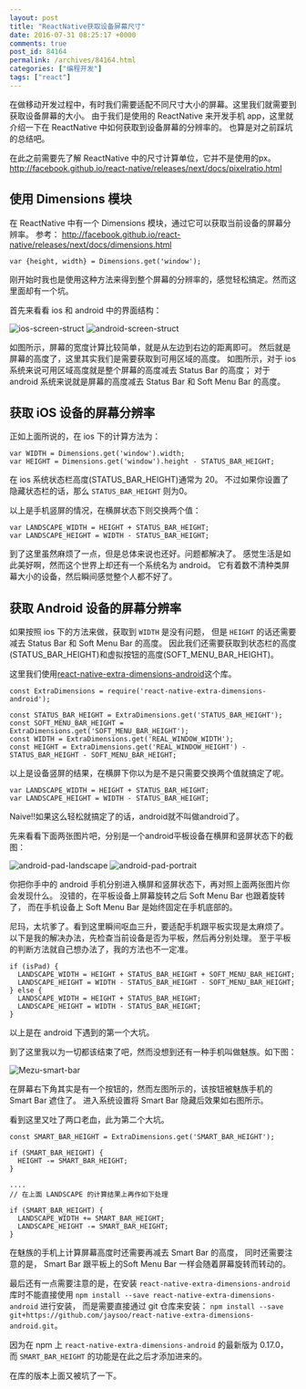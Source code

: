 ```yaml
---
layout: post
title: "ReactNative获取设备屏幕尺寸"
date: 2016-07-31 08:25:17 +0000
comments: true
post_id: 84164
permalink: /archives/84164.html
categories: ["编程开发"]
tags: ["react"]
---
```


在做移动开发过程中，有时我们需要适配不同尺寸大小的屏幕。这里我们就需要到获取设备屏幕的大小。
由于我们是使用的 ReactNative 来开发手机 app，这里就介绍一下在 ReactNative 中如何获取到设备屏幕的分辨率的。
也算是对之前踩坑的总结吧。

在此之前需要先了解 ReactNative 中的尺寸计算单位，它并不是使用的px。http://facebook.github.io/react-native/releases/next/docs/pixelratio.html

## 使用 Dimensions 模块
在 ReactNative 中有一个 Dimensions 模块，通过它可以获取当前设备的屏幕分辨率。
参考： http://facebook.github.io/react-native/releases/next/docs/dimensions.html

```
var {height, width} = Dimensions.get('window');
```

刚开始时我也是使用这种方法来得到整个屏幕的分辨率的，感觉轻松搞定。然而这里面却有一个坑。

首先来看看 ios 和 android 中的界面结构：

![ios-screen-struct](/wp-content/uploads/2016/07/31/ios-screen-struct.png)
![android-screen-struct](/wp-content/uploads/2016/07/31/android-screen-struct.png)

如图所示，屏幕的宽度计算比较简单，就是从左边到右边的距离即可。
然后就是屏幕的高度了，这里其实我们是需要获取到可用区域的高度。
如图所示，对于 ios 系统来说可用区域高度就是整个屏幕的高度减去 Status Bar 的高度；
对于 android 系统来说就是屏幕的高度减去 Status Bar 和 Soft Menu Bar 的高度。

## 获取 iOS 设备的屏幕分辨率
正如上面所说的，在 ios 下的计算方法为：

```
var WIDTH = Dimensions.get('window').width;
var HEIGHT = Dimensions.get('window').height - STATUS_BAR_HEIGHT;
```

在 ios 系统状态栏高度(STATUS_BAR_HEIGHT)通常为 20。
不过如果你设置了隐藏状态栏的话，那么 `STATUS_BAR_HEIGHT` 则为0。

以上是手机竖屏的情况，在横屏状态下则交换两个值：

```
var LANDSCAPE_WIDTH = HEIGHT + STATUS_BAR_HEIGHT;
var LANDSCAPE_HEIGHT = WIDTH - STATUS_BAR_HEIGHT;
```

到了这里虽然麻烦了一点，但是总体来说也还好。问题都解决了。
感觉生活是如此美好啊，然而这个世界上却还有一个系统名为 android。
它有着数不清种类屏幕大小的设备，然后瞬间感觉整个人都不好了。

## 获取 Android 设备的屏幕分辨率
如果按照 ios 下的方法来做，获取到 `WIDTH` 是没有问题，
但是 `HEIGHT` 的话还需要减去 Status Bar 和 Soft Menu Bar 的高度。
因此我们还需要获取到状态栏的高度(STATUS_BAR_HEIGHT)和虚拟按钮的高度(SOFT_MENU_BAR_HEIGHT)。

这里我们使用[react-native-extra-dimensions-android](https://github.com/jaysoo/react-native-extra-dimensions-android)这个库。

```
const ExtraDimensions = require('react-native-extra-dimensions-android');

const STATUS_BAR_HEIGHT = ExtraDimensions.get('STATUS_BAR_HEIGHT');
const SOFT_MENU_BAR_HEIGHT = ExtraDimensions.get('SOFT_MENU_BAR_HEIGHT');
const WIDTH = ExtraDimensions.get('REAL_WINDOW_WIDTH');
const HEIGHT = ExtraDimensions.get('REAL_WINDOW_HEIGHT') - STATUS_BAR_HEIGHT - SOFT_MENU_BAR_HEIGHT;
```

以上是设备竖屏的结果，在横屏下你以为是不是只需要交换两个值就搞定了呢。

```
var LANDSCAPE_WIDTH = HEIGHT + STATUS_BAR_HEIGHT;
var LANDSCAPE_HEIGHT = WIDTH - STATUS_BAR_HEIGHT;
```

Naive!!如果这么轻松就搞定了的话，android就不叫做android了。

先来看看下面两张图片吧，分别是一个android平板设备在横屏和竖屏状态下的截图：

![android-pad-landscape](/wp-content/uploads/2016/07/31/android-pad-landscape.png)
![android-pad-portrait](/wp-content/uploads/2016/07/31/android-pad-portrait.png)

你把你手中的 android 手机分别进入横屏和竖屏状态下，再对照上面两张图片你会发现什么。
没错的，在平板设备上屏幕旋转之后 Soft Menu Bar 也跟着旋转了，
而在手机设备上 Soft Menu Bar 是始终固定在手机底部的。

尼玛，太坑爹了。看到这里瞬间呕血三升，要适配手机跟平板实现是太麻烦了。
以下是我的解决办法，先检查当前设备是否为平板，然后再分别处理。
至于平板的判断方法就自己想办法了，我的方法也不一定准。

```
if (isPad) {
  LANDSCAPE_WIDTH = HEIGHT + STATUS_BAR_HEIGHT + SOFT_MENU_BAR_HEIGHT;
  LANDSCAPE_HEIGHT = WIDTH - STATUS_BAR_HEIGHT - SOFT_MENU_BAR_HEIGHT;
} else {
  LANDSCAPE_WIDTH = HEIGHT + STATUS_BAR_HEIGHT;
  LANDSCAPE_HEIGHT = WIDTH - STATUS_BAR_HEIGHT;
}
```

以上是在 android 下遇到的第一个大坑。

到了这里我以为一切都该结束了吧，然而没想到还有一种手机叫做魅族。如下图：

![Mezu-smart-bar](/wp-content/uploads/2016/07/31/Mezu-smart-bar.png)

在屏幕右下角其实是有一个按钮的，然而左图所示的，该按钮被魅族手机的 Smart Bar 遮住了。
进入系统设置将 Smart Bar 隐藏后效果如右图所示。

看到这里又吐了两口老血，此为第二个大坑。

```
const SMART_BAR_HEIGHT = ExtraDimensions.get('SMART_BAR_HEIGHT');

if (SMART_BAR_HEIGHT) {
  HEIGHT -= SMART_BAR_HEIGHT;
}

....
// 在上面 LANDSCAPE 的计算结果上再作如下处理

if (SMART_BAR_HEIGHT) {
  LANDSCAPE_WIDTH += SMART_BAR_HEIGHT;
  LANDSCAPE_HEIGHT -= SMART_BAR_HEIGHT;
}
```

在魅族的手机上计算屏幕高度时还需要再减去 Smart Bar 的高度，
同时还需要注意的是， Smart Bar 跟平板上的Soft Menu Bar 一样会随着屏幕旋转而转动的。


最后还有一点需要注意的是，在安装 `react-native-extra-dimensions-android` 库时不能直接使用 `npm install --save react-native-extra-dimensions-android` 进行安装，
而是需要直接通过 git 仓库来安装： `npm install --save git+https://github.com/jaysoo/react-native-extra-dimensions-android.git`。

因为在 npm 上 `react-native-extra-dimensions-android` 的最新版为 0.17.0，
而 `SMART_BAR_HEIGHT` 的功能是在此之后才添加进来的。

在库的版本上面又被坑了一下。
